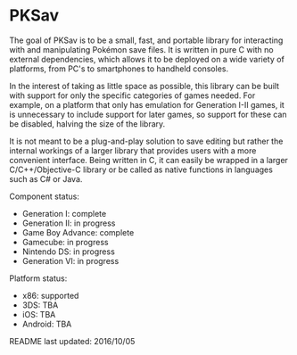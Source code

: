 PKSav
===============================================

The goal of PKSav is to be a small, fast, and portable library for interacting with
and manipulating Pokémon save files. It is written in pure C with no external dependencies,
which allows it to be deployed on a wide variety of platforms, from PC's to smartphones to
handheld consoles.

In the interest of taking as little space as possible, this library can be built with support
for only the specific categories of games needed. For example, on a platform that only has emulation
for Generation I-II games, it is unnecessary to include support for later games, so support for these
can be disabled, halving the size of the library.

It is not meant to be a plug-and-play solution to save editing but rather the
internal workings of a larger library that provides users with a more convenient interface.
Being written in C, it can easily be wrapped in a larger C/C++/Objective-C library or be called as native
functions in languages such as C# or Java.

Component status:
 * Generation I: complete
 * Generation II: in progress
 * Game Boy Advance: complete
 * Gamecube: in progress
 * Nintendo DS: in progress
 * Generation VI: in progress

Platform status:
 * x86: supported
 * 3DS: TBA
 * iOS: TBA
 * Android: TBA

README last updated: 2016/10/05

